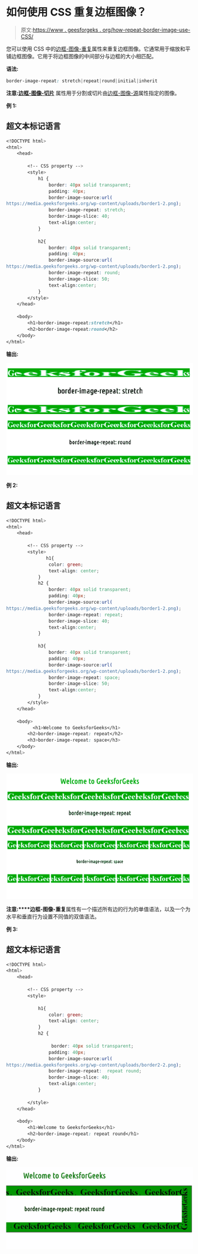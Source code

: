 # 如何使用 CSS 重复边框图像？

> 原文:[https://www . geesforgeks . org/how-repeat-border-image-use-CSS/](https://www.geeksforgeeks.org/how-to-repeat-border-image-using-css/)

您可以使用 CSS 中的[边框-图像-重复](https://www.geeksforgeeks.org/css-border-image-repeat-property/)属性来重复边框图像。它通常用于缩放和平铺边框图像。它用于将边框图像的中间部分与边框的大小相匹配。

**语法:**

```css
border-image-repeat: stretch|repeat|round|initial|inherit
```

**注意:**[**边框-图像-切片**](https://www.geeksforgeeks.org/css-border-image-slice-property/) 属性用于分割或切片由[边框-图像-源](https://www.geeksforgeeks.org/css-border-images/)属性指定的图像。

**例 1:**

## 超文本标记语言

```css
<!DOCTYPE html>
<html>
    <head>

        <!-- CSS property -->
        <style>
            h1 {
                border: 40px solid transparent;
                padding: 40px;
                border-image-source:url(
https://media.geeksforgeeks.org/wp-content/uploads/border1-2.png);
                border-image-repeat: stretch;
                border-image-slice: 40;
                text-align:center;
            }

            h2{
                border: 40px solid transparent;
                padding: 40px;
                border-image-source:url(
https://media.geeksforgeeks.org/wp-content/uploads/border1-2.png);
                border-image-repeat: round;
                border-image-slice: 50;
                text-align:center;
            }
        </style>
    </head>

    <body>
        <h1>border-image-repeat:stretch</h1>
        <h2>border-image-repeat:round</h2>
    </body>
</html>                    
```

**输出:**

![](img/19cb434408378e24f9f2eeb2ad2d142a.png)

**例 2:**

## 超文本标记语言

```css
<!DOCTYPE html>
<html>
    <head>

        <!-- CSS property -->
        <style>
               h1{
                color: green;
                text-align: center;
            }
            h2 {
                border: 40px solid transparent;
                padding: 40px;
                border-image-source:url(
https://media.geeksforgeeks.org/wp-content/uploads/border1-2.png);
                border-image-repeat: repeat;
                border-image-slice: 40;
                text-align:center;
            }

            h3{
                border: 40px solid transparent;
                padding: 40px;
                border-image-source:url(
https://media.geeksforgeeks.org/wp-content/uploads/border1-2.png);
                border-image-repeat: space;
                border-image-slice: 50;
                text-align:center;
            }
        </style>
    </head>

    <body>
          <h1>Welcome to GeeksforGeeks</h1>
        <h2>border-image-repeat: repeat</h2>
        <h3>border-image-repeat: space</h3>
    </body>
</html>        
```

**输出:**

![](img/0d8f7688e0e016045f8f2cb0745ea45f.png)

**注意:****边框-图像-重复**属性有一个描述所有边的行为的单值语法，以及一个为水平和垂直行为设置不同值的双值语法。

**例 3:**

## 超文本标记语言

```css
<!DOCTYPE html>
<html>
    <head>

        <!-- CSS property -->
        <style>

            h1{
                color: green;
                text-align: center;
            }
            h2 {

                 border: 40px solid transparent;
                padding: 40px;
                border-image-source:url(
https://media.geeksforgeeks.org/wp-content/uploads/border2-2.png);
                border-image-repeat:  repeat round;
                border-image-slice: 40;
                text-align:center;
            }

        </style>
    </head>

    <body>
        <h1>Welcome to GeeksforGeeks</h1>
        <h2>border-image-repeat: repeat round</h1>        
    </body>
</html>            
```

**输出:**

![](img/172b21928719f9c10bbabf04499b4575.png)